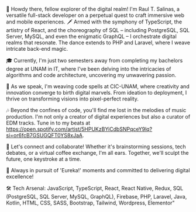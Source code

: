 👋 Howdy there, fellow explorer of the digital realm! I'm Raul T. Salinas, a versatile full-stack developer on a perpetual quest to craft immersive web and mobile experiences. 🗡️ Armed with the symphony of TypeScript, the artistry of React, and the choreography of SQL – including PostgreSQL, SQL Server, MySQL, and even the enigmatic GraphQL – I orchestrate digital realms that resonate. The dance extends to PHP and Laravel, where I weave intricate back-end magic.

🎓 Currently, I'm just two semesters away from completing my bachelors degree at UNAM in IT, where I've been delving into the intricacies of algorithms and code architecture, uncovering my unwavering passion.

💼 As we speak, I'm weaving code spells at CIC-UNAM, where creativity and innovation converge to birth digital marvels. From ideation to deployment, I thrive on transforming visions into pixel-perfect reality.

🎶 Beyond the confines of code, you'll find me lost in the melodies of music production. I'm not only a creator of digital experiences but also a curator of EDM tracks. Tune in to my beats at https://open.spotify.com/artist/5HPUKzBYiCdbSNPqceY9lq?si=or6fcB7GSUGQFT0YS8xJaA.

🔗 Let's connect and collaborate! Whether it's brainstorming sessions, tech debates, or a virtual coffee exchange, I'm all ears. Together, we'll sculpt the future, one keystroke at a time.

🚀 Always in pursuit of 'Eureka!' moments and committed to delivering digital excellence!

🛠️ Tech Arsenal: JavaScript, TypeScript, React, React Native, Redux, SQL (PostgreSQL, SQL Server, MySQL, GraphQL), Firebase, PHP, Laravel, Java, Kotlin, HTML, CSS, SASS, Bootstrap, Tailwind, Wordpress, Elementor"
